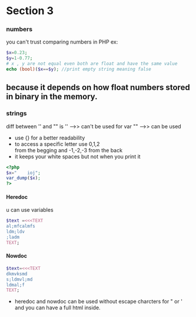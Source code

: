 # Section 3
### numbers 
you can't trust comparing numbers in PHP 
ex:
```php
$x=0.23;
$y=1-0.77;
# x , y are not equal even both are float and have the same value
echo (bool)($x==$y); //print empty string meaning false
```
because it depends on how float numbers stored in binary in the memory.
-----------------------------------
### strings 
diff between '' and "" is
'' -->> can't be used for var
"" -->> can be used 
- use {} for a better readability
- to access a specific letter use 0,1,2  
from the begging and -1,-2,-3 from the back
- it keeps your white spaces but not when you print it 
```php
<?php
$x="    ioj";
var_dump($x);
?>
```
#### Heredoc
u can use variables
```php
$text =<<<TEXT
al;mfcalmfs
ldm;ldv
;ladm
TEXT;
```
#### Nowdoc
```php
$text=<<<TEXT
dkmvksmd
s;ldmvl;md
ldmal;f
TEXT;
```

- heredoc and nowdoc can be used without escape charcters for " or ' and you can have a full html inside.
